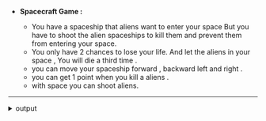 - **Spacecraft Game :** 

  - You have a spaceship that aliens want to enter your space But you have to shoot the alien spaceships to kill them and prevent them from entering your space.
  - You only have 2 chances to lose your life. And let the aliens in your space , You will die a third time .
  - you can move your spaceship forward , backward left and right .
  - you can get 1 point when you kill a aliens .
  - with space you can shoot aliens.
   
---
 
  <details>
      <summary>output</summary>
      <br>
      <img src="https://github.com/hedieh-hj/os-lab/blob/master/12/output.png?raw=true" width="350" title="summery of output">

    </details>
